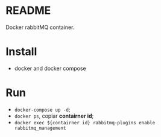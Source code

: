 # README #

Docker rabbitMQ container.

# Install #

* docker and docker compose

# Run #

* `docker-compose up -d`;
* `docker ps`, copiar **contairner id**;
* `docker exec ${contairner id} rabbitmq-plugins enable rabbitmq_management`
